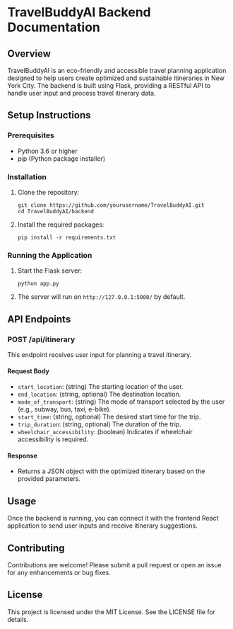 # TravelBuddyAI Backend Documentation

## Overview
TravelBuddyAI is an eco-friendly and accessible travel planning application designed to help users create optimized and sustainable itineraries in New York City. The backend is built using Flask, providing a RESTful API to handle user input and process travel itinerary data.

## Setup Instructions

### Prerequisites
- Python 3.6 or higher
- pip (Python package installer)

### Installation
1. Clone the repository:
   ```
   git clone https://github.com/yourusername/TravelBuddyAI.git
   cd TravelBuddyAI/backend
   ```

2. Install the required packages:
   ```
   pip install -r requirements.txt
   ```

### Running the Application
1. Start the Flask server:
   ```
   python app.py
   ```

2. The server will run on `http://127.0.0.1:5000/` by default.

## API Endpoints

### POST /api/itinerary
This endpoint receives user input for planning a travel itinerary.

#### Request Body
- `start_location`: (string) The starting location of the user.
- `end_location`: (string, optional) The destination location.
- `mode_of_transport`: (string) The mode of transport selected by the user (e.g., subway, bus, taxi, e-bike).
- `start_time`: (string, optional) The desired start time for the trip.
- `trip_duration`: (string, optional) The duration of the trip.
- `wheelchair_accessibility`: (boolean) Indicates if wheelchair accessibility is required.

#### Response
- Returns a JSON object with the optimized itinerary based on the provided parameters.

## Usage
Once the backend is running, you can connect it with the frontend React application to send user inputs and receive itinerary suggestions.

## Contributing
Contributions are welcome! Please submit a pull request or open an issue for any enhancements or bug fixes.

## License
This project is licensed under the MIT License. See the LICENSE file for details.